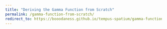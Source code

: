 ```yaml
---
title: "Deriving the Gamma Function from Scratch"
permalink: /gamma-function-from-scratch/
redirect_to: https://booodaness.github.io/tempus-spatium/gamma-function-from-scratch/
---
```

